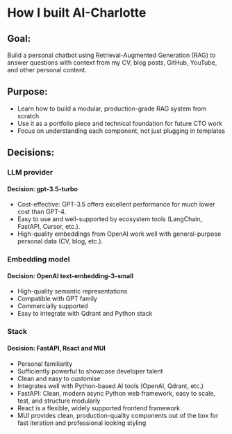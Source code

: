 # How I built AI-Charlotte

## Goal:

Build a personal chatbot using Retrieval-Augmented Generation (RAG) to answer questions with context from my CV, blog posts, GitHub, YouTube, and other personal content.

## Purpose:

- Learn how to build a modular, production-grade RAG system from scratch
- Use it as a portfolio piece and technical foundation for future CTO work
- Focus on understanding each component, not just plugging in templates


## Decisions:

### LLM provider

#### Decision: gpt-3.5-turbo

- Cost-effective: GPT-3.5 offers excellent performance for much lower cost than GPT-4.
- Easy to use and well-supported by ecosystem tools (LangChain, FastAPI, Cursor, etc.).
- High-quality embeddings from OpenAI work well with general-purpose personal data (CV, blog, etc.).

### Embedding model

#### Decision: OpenAI text-embedding-3-small

- High-quality semantic representations
- Compatible with GPT family
- Commercially supported
- Easy to integrate with Qdrant and Python stack

### Stack

#### Decision: FastAPI, React and MUI

- Personal familiarity
- Sufficiently powerful to showcase developer talent
- Clean and easy to customise
- Integrates well with Python-based AI tools (OpenAI, Qdrant, etc.)
- FastAPI: Clean, modern async Python web framework, easy to scale, test, and structure modularly
- React is a flexible, widely supported frontend framework
- MUI provides clean, production-quality components out of the box for fast iteration and professional looking styling